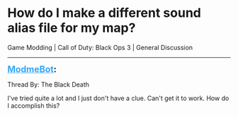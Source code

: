 # How do I make a different sound alias file for my map?
Game Modding | Call of Duty: Black Ops 3 | General Discussion

---
<strong style="font-size: 1.4em;"><span style="text-decoration: underline;text-decoration-color: #34a7f9;"><span style="color:#34a7f9;">ModmeBot</span></span>:</strong>

<p>Thread By: The Black Death<br /><p style="text-align:left;">I&#39;ve tried quite a lot and I just don&#39;t have a clue. Can&#39;t get it to work. How do I accomplish this?</p></p>
